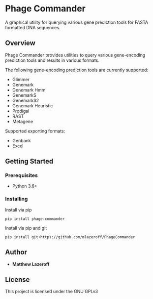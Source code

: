 # Phage Commander 
A graphical utility for querying various gene prediction tools for FASTA formatted DNA sequences.
## Overview
Phage Commander provides utilities to query various gene-encoding prediction tools and results in various formats.

The following gene-encoding prediction tools are currently supported:
* Glimmer
* Genemark
* Genemark Hmm
* GenemarkS
* GenemarkS2
* Genemark Heuristic
* Prodigal
* RAST
* Metagene

Supported exporting formats:
* Genbank
* Excel

## Getting Started
### Prerequisites
* Python 3.6+
### Installing
Install via pip
```angular2
pip install phage-commander
```
Install via pip and git
```angular2html
pip install git+https://github.com/mlazeroff/PhageCommander
```

## Author
* **Matthew Lazeroff**
## License
This project is licensed under the GNU GPLv3
